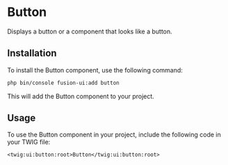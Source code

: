 # Button

Displays a button or a component that looks like a button.

## Installation

To install the Button component, use the following command:

```bash
php bin/console fusion-ui:add button
```

This will add the Button component to your project.

## Usage

To use the Button component in your project, include the following code in your TWIG file:

```Twig
<twig:ui:button:root>Button</twig:ui:button:root>
```